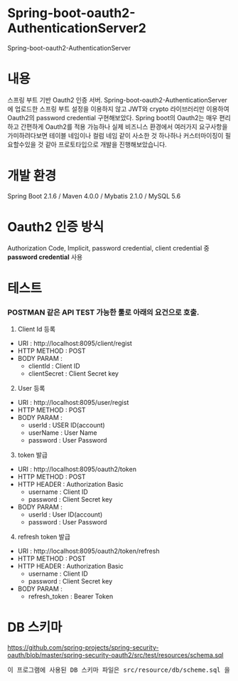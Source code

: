 # Spring-boot-oauth2-AuthenticationServer2
Spring-boot-oauth2-AuthenticationServer

# 내용
스프링 부트 기반 Oauth2 인증 서버.
Spring-boot-oauth2-AuthenticationServer 에 업로드한 스프링 부트 설정을 이용하지 않고
JWT와 crypto 라이브러리만 이용하여 Oauth2의 password credential 구현해보았다.
Spring boot의 Oauth2는 매우 편리하고 간편하게 Oauth2를 적용 가능하나 실제 비즈니스 환경에서
여러가지 요구사항을 가미하려다보면 테이블 네임이나 컬럼 네임 같이 사소한 것 하나하나 커스터마이징이 필요할수있을 것 같아
프로토타입으로 개발을 진행해보았습니다.

# 개발 환경
Spring Boot 2.1.6 / Maven 4.0.0 / Mybatis 2.1.0 / MySQL 5.6

# Oauth2 인증 방식 
Authorization Code, Implicit, password credential, client credential 중 __password credential__ 사용

# 테스트
### POSTMAN 같은 API TEST 가능한 툴로 아래의 요건으로 호출.

1. Client Id 등록
* URI : http://localhost:8095/client/regist
* HTTP METHOD : POST
* BODY PARAM  : 
  * clientId : Client ID
  * clientSecret : Client Secret key

2. User 등록
* URI : http://localhost:8095/user/regist
* HTTP METHOD : POST
* BODY PARAM  : 
  * userId : USER ID(account)
  * userName : User Name
  * password : User Password

3. token 발급
* URI : http://localhost:8095/oauth2/token
* HTTP METHOD : POST
* HTTP HEADER : Authorization Basic
  * username : Client ID
  * password : Client Secret key
* BODY PARAM  : 
  * userId : User ID(account)
  * password : User Password
 
4. refresh token 발급
* URI : http://localhost:8095/oauth2/token/refresh 
* HTTP METHOD : POST 
* HTTP HEADER : Authorization Basic
  * username : Client ID
  * password : Client Secret key
* BODY PARAM  : 
  * refresh_token : Bearer Token
  
# DB 스키마
https://github.com/spring-projects/spring-security-oauth/blob/master/spring-security-oauth2/src/test/resources/schema.sql
<pre>
이 프로그램에 사용된 DB 스키마 파일은 src/resource/db/scheme.sql 을 참고해주세요.
</pre>
